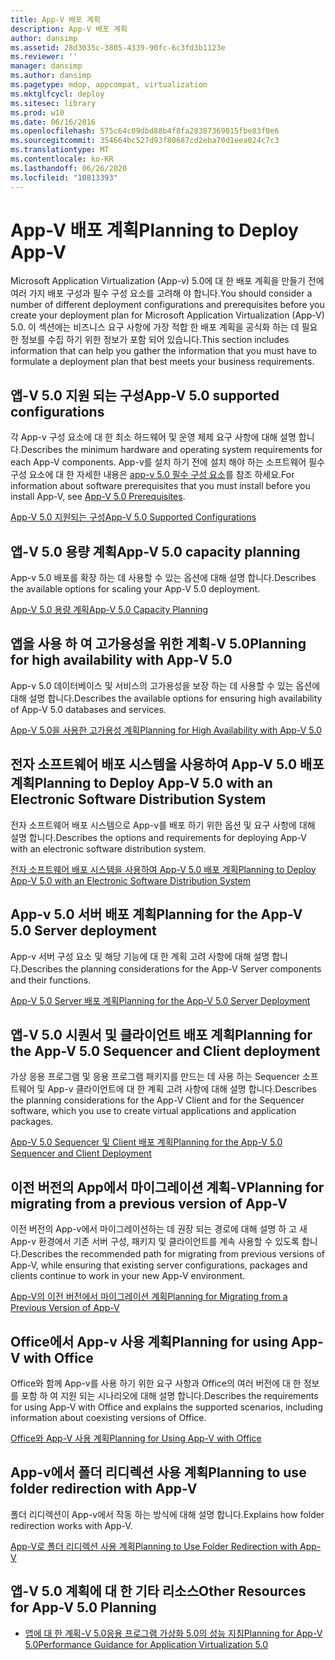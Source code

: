 ```yaml
---
title: App-V 배포 계획
description: App-V 배포 계획
author: dansimp
ms.assetid: 28d3035c-3805-4339-90fc-6c3fd3b1123e
ms.reviewer: ''
manager: dansimp
ms.author: dansimp
ms.pagetype: mdop, appcompat, virtualization
ms.mktglfcycl: deploy
ms.sitesec: library
ms.prod: w10
ms.date: 06/16/2016
ms.openlocfilehash: 575c64c09dbd88b4f8fa28387369015fbe83f0e6
ms.sourcegitcommit: 354664bc527d93f80687cd2eba70d1eea024c7c3
ms.translationtype: MT
ms.contentlocale: ko-KR
ms.lasthandoff: 06/26/2020
ms.locfileid: "10813393"
---
```

# <span data-ttu-id="d9a20-103">App-V 배포 계획</span><span class="sxs-lookup"><span data-stu-id="d9a20-103">Planning to Deploy App-V</span></span>


<span data-ttu-id="d9a20-104">Microsoft Application Virtualization (App-v) 5.0에 대 한 배포 계획을 만들기 전에 여러 가지 배포 구성과 필수 구성 요소를 고려해 야 합니다.</span><span class="sxs-lookup"><span data-stu-id="d9a20-104">You should consider a number of different deployment configurations and prerequisites before you create your deployment plan for Microsoft Application Virtualization (App-V) 5.0.</span></span> <span data-ttu-id="d9a20-105">이 섹션에는 비즈니스 요구 사항에 가장 적합 한 배포 계획을 공식화 하는 데 필요한 정보를 수집 하기 위한 정보가 포함 되어 있습니다.</span><span class="sxs-lookup"><span data-stu-id="d9a20-105">This section includes information that can help you gather the information that you must have to formulate a deployment plan that best meets your business requirements.</span></span>

## <a href="" id="---------app-v-5-0-supported-configurations"></a> <span data-ttu-id="d9a20-106">앱-V 5.0 지원 되는 구성</span><span class="sxs-lookup"><span data-stu-id="d9a20-106">App-V 5.0 supported configurations</span></span>


<span data-ttu-id="d9a20-107">각 App-v 구성 요소에 대 한 최소 하드웨어 및 운영 체제 요구 사항에 대해 설명 합니다.</span><span class="sxs-lookup"><span data-stu-id="d9a20-107">Describes the minimum hardware and operating system requirements for each App-V components.</span></span> <span data-ttu-id="d9a20-108">App-v를 설치 하기 전에 설치 해야 하는 소프트웨어 필수 구성 요소에 대 한 자세한 내용은 [app-v 5.0 필수 구성 요소](app-v-50-prerequisites.md)를 참조 하세요.</span><span class="sxs-lookup"><span data-stu-id="d9a20-108">For information about software prerequisites that you must install before you install App-V, see [App-V 5.0 Prerequisites](app-v-50-prerequisites.md).</span></span>

[<span data-ttu-id="d9a20-109">App-V 5.0 지원되는 구성</span><span class="sxs-lookup"><span data-stu-id="d9a20-109">App-V 5.0 Supported Configurations</span></span>](app-v-50-supported-configurations.md)

## <span data-ttu-id="d9a20-110">앱-V 5.0 용량 계획</span><span class="sxs-lookup"><span data-stu-id="d9a20-110">App-V 5.0 capacity planning</span></span>


<span data-ttu-id="d9a20-111">App-v 5.0 배포를 확장 하는 데 사용할 수 있는 옵션에 대해 설명 합니다.</span><span class="sxs-lookup"><span data-stu-id="d9a20-111">Describes the available options for scaling your App-V 5.0 deployment.</span></span>

[<span data-ttu-id="d9a20-112">App-V 5.0 용량 계획</span><span class="sxs-lookup"><span data-stu-id="d9a20-112">App-V 5.0 Capacity Planning</span></span>](app-v-50-capacity-planning.md)

## <span data-ttu-id="d9a20-113">앱을 사용 하 여 고가용성을 위한 계획-V 5.0</span><span class="sxs-lookup"><span data-stu-id="d9a20-113">Planning for high availability with App-V 5.0</span></span>


<span data-ttu-id="d9a20-114">App-v 5.0 데이터베이스 및 서비스의 고가용성을 보장 하는 데 사용할 수 있는 옵션에 대해 설명 합니다.</span><span class="sxs-lookup"><span data-stu-id="d9a20-114">Describes the available options for ensuring high availability of App-V 5.0 databases and services.</span></span>

[<span data-ttu-id="d9a20-115">App-V 5.0을 사용한 고가용성 계획</span><span class="sxs-lookup"><span data-stu-id="d9a20-115">Planning for High Availability with App-V 5.0</span></span>](planning-for-high-availability-with-app-v-50.md)

## <span data-ttu-id="d9a20-116">전자 소프트웨어 배포 시스템을 사용하여 App-V 5.0 배포 계획</span><span class="sxs-lookup"><span data-stu-id="d9a20-116">Planning to Deploy App-V 5.0 with an Electronic Software Distribution System</span></span>


<span data-ttu-id="d9a20-117">전자 소프트웨어 배포 시스템으로 App-v를 배포 하기 위한 옵션 및 요구 사항에 대해 설명 합니다.</span><span class="sxs-lookup"><span data-stu-id="d9a20-117">Describes the options and requirements for deploying App-V with an electronic software distribution system.</span></span>

[<span data-ttu-id="d9a20-118">전자 소프트웨어 배포 시스템을 사용하여 App-V 5.0 배포 계획</span><span class="sxs-lookup"><span data-stu-id="d9a20-118">Planning to Deploy App-V 5.0 with an Electronic Software Distribution System</span></span>](planning-to-deploy-app-v-50-with-an-electronic-software-distribution-system.md)

## <span data-ttu-id="d9a20-119">App-v 5.0 서버 배포 계획</span><span class="sxs-lookup"><span data-stu-id="d9a20-119">Planning for the App-V 5.0 Server deployment</span></span>


<span data-ttu-id="d9a20-120">App-v 서버 구성 요소 및 해당 기능에 대 한 계획 고려 사항에 대해 설명 합니다.</span><span class="sxs-lookup"><span data-stu-id="d9a20-120">Describes the planning considerations for the App-V Server components and their functions.</span></span>

[<span data-ttu-id="d9a20-121">App-V 5.0 Server 배포 계획</span><span class="sxs-lookup"><span data-stu-id="d9a20-121">Planning for the App-V 5.0 Server Deployment</span></span>](planning-for-the-app-v-50-server-deployment.md)

## <span data-ttu-id="d9a20-122">앱-V 5.0 시퀀서 및 클라이언트 배포 계획</span><span class="sxs-lookup"><span data-stu-id="d9a20-122">Planning for the App-V 5.0 Sequencer and Client deployment</span></span>


<span data-ttu-id="d9a20-123">가상 응용 프로그램 및 응용 프로그램 패키지를 만드는 데 사용 하는 Sequencer 소프트웨어 및 App-v 클라이언트에 대 한 계획 고려 사항에 대해 설명 합니다.</span><span class="sxs-lookup"><span data-stu-id="d9a20-123">Describes the planning considerations for the App-V Client and for the Sequencer software, which you use to create virtual applications and application packages.</span></span>

[<span data-ttu-id="d9a20-124">App-V 5.0 Sequencer 및 Client 배포 계획</span><span class="sxs-lookup"><span data-stu-id="d9a20-124">Planning for the App-V 5.0 Sequencer and Client Deployment</span></span>](planning-for-the-app-v-50-sequencer-and-client-deployment.md)

## <span data-ttu-id="d9a20-125">이전 버전의 App에서 마이그레이션 계획-V</span><span class="sxs-lookup"><span data-stu-id="d9a20-125">Planning for migrating from a previous version of App-V</span></span>


<span data-ttu-id="d9a20-126">이전 버전의 App-v에서 마이그레이션하는 데 권장 되는 경로에 대해 설명 하 고 새 App-v 환경에서 기존 서버 구성, 패키지 및 클라이언트를 계속 사용할 수 있도록 합니다.</span><span class="sxs-lookup"><span data-stu-id="d9a20-126">Describes the recommended path for migrating from previous versions of App-V, while ensuring that existing server configurations, packages and clients continue to work in your new App-V environment.</span></span>

[<span data-ttu-id="d9a20-127">App-V의 이전 버전에서 마이그레이션 계획</span><span class="sxs-lookup"><span data-stu-id="d9a20-127">Planning for Migrating from a Previous Version of App-V</span></span>](planning-for-migrating-from-a-previous-version-of-app-v.md)

## <span data-ttu-id="d9a20-128">Office에서 App-v 사용 계획</span><span class="sxs-lookup"><span data-stu-id="d9a20-128">Planning for using App-V with Office</span></span>


<span data-ttu-id="d9a20-129">Office와 함께 App-v를 사용 하기 위한 요구 사항과 Office의 여러 버전에 대 한 정보를 포함 하 여 지원 되는 시나리오에 대해 설명 합니다.</span><span class="sxs-lookup"><span data-stu-id="d9a20-129">Describes the requirements for using App-V with Office and explains the supported scenarios, including information about coexisting versions of Office.</span></span>

[<span data-ttu-id="d9a20-130">Office와 App-V 사용 계획</span><span class="sxs-lookup"><span data-stu-id="d9a20-130">Planning for Using App-V with Office</span></span>](planning-for-using-app-v-with-office.md)

## <span data-ttu-id="d9a20-131">App-v에서 폴더 리디렉션 사용 계획</span><span class="sxs-lookup"><span data-stu-id="d9a20-131">Planning to use folder redirection with App-V</span></span>


<span data-ttu-id="d9a20-132">폴더 리디렉션이 App-v에서 작동 하는 방식에 대해 설명 합니다.</span><span class="sxs-lookup"><span data-stu-id="d9a20-132">Explains how folder redirection works with App-V.</span></span>

[<span data-ttu-id="d9a20-133">App-V로 폴더 리디렉션 사용 계획</span><span class="sxs-lookup"><span data-stu-id="d9a20-133">Planning to Use Folder Redirection with App-V</span></span>](planning-to-use-folder-redirection-with-app-v.md)

## <a href="" id="other-resources-for-app-v-5-0-planning-"></a><span data-ttu-id="d9a20-134">앱-V 5.0 계획에 대 한 기타 리소스</span><span class="sxs-lookup"><span data-stu-id="d9a20-134">Other Resources for App-V 5.0 Planning</span></span>


-   <span data-ttu-id="d9a20-135">[앱에 대 한 계획-V 5.0](planning-for-app-v-50-rc.md)[응용 프로그램 가상화 5.0의 성능 지침](performance-guidance-for-application-virtualization-50.md)</span><span class="sxs-lookup"><span data-stu-id="d9a20-135">[Planning for App-V 5.0](planning-for-app-v-50-rc.md)[Performance Guidance for Application Virtualization 5.0](performance-guidance-for-application-virtualization-50.md)</span></span>

 

 





